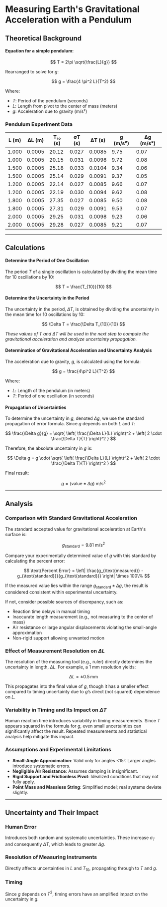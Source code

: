 # Measuring Earth's Gravitational Acceleration with a Pendulum

## Theoretical Background

#### Equation for a simple pendulum:

$$
T = 2\pi \sqrt{\frac{L}{g}}
$$

Rearranged to solve for $g$:

$$
g = \frac{4 \pi^2 L}{T^2}
$$

Where:

- $T$: Period of the pendulum (seconds)  
- $L$: Length from pivot to the center of mass (meters)  
- $g$: Acceleration due to gravity (m/s²)

### Pendulum Experiment Data

| L (m) | ΔL (m) | T₁₀ (s) | σT (s) | ΔT (s) | g (m/s²) | Δg (m/s²) |
|-------|--------|----------|--------|---------|-----------|-------------|
| 1.000 | 0.0005 | 20.12   | 0.027 | 0.0085 | 9.75     | 0.07        |
| 1.000 | 0.0005 | 20.15   | 0.031 | 0.0098 | 9.72     | 0.08        |
| 1.500 | 0.0005 | 25.18   | 0.033 | 0.0104 | 9.34     | 0.06        |
| 1.500 | 0.0005 | 25.14   | 0.029 | 0.0091 | 9.37     | 0.05        |
| 1.200 | 0.0005 | 22.14   | 0.027 | 0.0085 | 9.66     | 0.07        |
| 1.200 | 0.0005 | 22.19   | 0.030 | 0.0094 | 9.62     | 0.08        |
| 1.800 | 0.0005 | 27.35   | 0.027 | 0.0085 | 9.50     | 0.08        |
| 1.800 | 0.0005 | 27.31   | 0.029 | 0.0091 | 9.53     | 0.07        |
| 2.000 | 0.0005 | 29.25   | 0.031 | 0.0098 | 9.23     | 0.06        |
| 2.000 | 0.0005 | 29.28   | 0.027 | 0.0085 | 9.21     | 0.07        |

---

## Calculations

#### Determine the Period of One Oscillation

The period $T$ of a single oscillation is calculated by dividing the mean time for 10 oscillations by 10:

$$
T = \frac{T_{10}}{10}
$$

#### Determine the Uncertainty in the Period

The uncertainty in the period, $\Delta T$, is obtained by dividing the uncertainty in the mean time for 10 oscillations by 10:

$$
\Delta T = \frac{\Delta T_{10}}{10}
$$

*These values of $T$ and $\Delta T$ will be used in the next step to compute the gravitational acceleration and analyze uncertainty propagation.*

#### Determination of Gravitational Acceleration and Uncertainty Analysis

The acceleration due to gravity, $g$, is calculated using the formula:

$$
g = \frac{4\pi^2 L}{T^2}
$$

Where:

- $L$: Length of the pendulum (in meters)  
- $T$: Period of one oscillation (in seconds)

#### Propagation of Uncertainties

To determine the uncertainty in $g$, denoted $\Delta g$, we use the standard propagation of error formula. Since $g$ depends on both $L$ and $T$:

$$
\frac{\Delta g}{g} = \sqrt{ \left( \frac{\Delta L}{L} \right)^2 + \left( 2 \cdot \frac{\Delta T}{T} \right)^2 }
$$

Therefore, the absolute uncertainty in $g$ is:

$$
\Delta g = g \cdot \sqrt{ \left( \frac{\Delta L}{L} \right)^2 + \left( 2 \cdot \frac{\Delta T}{T} \right)^2 }
$$

Final result:

$$
g = (\text{value} \pm \Delta g)\ \text{m/s}^2
$$

---

## Analysis

### Comparison with Standard Gravitational Acceleration

The standard accepted value for gravitational acceleration at Earth's surface is:

$$
g_{\text{standard}} = 9.81\ \text{m/s}^2
$$

Compare your experimentally determined value of $g$ with this standard by calculating the percent error:

$$
\text{Percent Error} = \left| \frac{g_{\text{measured}} - g_{\text{standard}}}{g_{\text{standard}}} \right| \times 100\%
$$

If the measured value lies within the range $g_{\text{standard}} \pm \Delta g$, the result is considered consistent within experimental uncertainty.

If not, consider possible sources of discrepancy, such as:

- Reaction time delays in manual timing  
- Inaccurate length measurement (e.g., not measuring to the center of mass)  
- Air resistance or large angular displacements violating the small-angle approximation  
- Non-rigid support allowing unwanted motion

### Effect of Measurement Resolution on $\Delta L$

The resolution of the measuring tool (e.g., ruler) directly determines the uncertainty in length, $\Delta L$. For example, a 1 mm resolution yields:

$$
\Delta L = \pm 0.5\,\text{mm}
$$

This propagates into the final value of $g$, though it has a smaller effect compared to timing uncertainty due to $g$’s direct (not squared) dependence on $L$.

### Variability in Timing and Its Impact on $\Delta T$

Human reaction time introduces variability in timing measurements. Since $T$ appears squared in the formula for $g$, even small uncertainties can significantly affect the result. Repeated measurements and statistical analysis help mitigate this impact.

### Assumptions and Experimental Limitations

- **Small-Angle Approximation**: Valid only for angles <15°. Larger angles introduce systematic errors.  
- **Negligible Air Resistance**: Assumes damping is insignificant.  
- **Rigid Support and Frictionless Pivot**: Idealized conditions that may not fully apply.  
- **Point Mass and Massless String**: Simplified model; real systems deviate slightly.

---

## Uncertainty and Their Impact

### Human Error

Introduces both random and systematic uncertainties. These increase $\sigma_T$ and consequently $\Delta T$, which leads to greater $\Delta g$.

### Resolution of Measuring Instruments

Directly affects uncertainties in $L$ and $T_{10}$, propagating through to $T$ and $g$.

### Timing

Since $g$ depends on $T^2$, timing errors have an amplified impact on the uncertainty in $g$.
